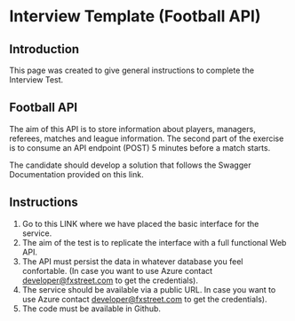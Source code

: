 # Interview Template (Football API)

## Introduction

This page was created to give general instructions to complete the Interview Test. 

## Football API

The aim of this API is to store information about players, managers, referees, matches and league information. The second part of the exercise is to consume an API endpoint (POST) 5 minutes before a match starts.

The candidate should develop a solution that follows the Swagger Documentation provided on this link.

## Instructions

1. Go to this LINK where we have placed the basic interface for the service.
2. The aim of the test is to replicate the interface with a full functional Web API.
3. The API must persist the data in whatever database you feel confortable. (In case you want to use Azure contact developer@fxstreet.com to get the credentials).
4. The service should be available via a public URL. In case you want to use Azure contact developer@fxstreet.com to get the credentials).
5. The code must be available in Github.





